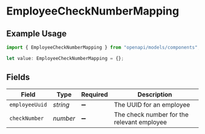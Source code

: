 # EmployeeCheckNumberMapping

## Example Usage

```typescript
import { EmployeeCheckNumberMapping } from "openapi/models/components";

let value: EmployeeCheckNumberMapping = {};
```

## Fields

| Field                                      | Type                                       | Required                                   | Description                                |
| ------------------------------------------ | ------------------------------------------ | ------------------------------------------ | ------------------------------------------ |
| `employeeUuid`                             | *string*                                   | :heavy_minus_sign:                         | The UUID for an employee                   |
| `checkNumber`                              | *number*                                   | :heavy_minus_sign:                         | The check number for the relevant employee |